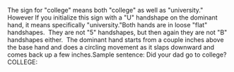 The sign for "college" means both "college" as well as 
	"university." However If you initialize this sign with a "U" handshape on the
dominant hand, it means specifically "university."Both hands are in loose "flat" handshapes.  They are not "5" 
	handshapes, but then again they are not "B" handshapes either.  The 
	dominant hand starts from a couple inches above the base hand and does a 
	circling movement as it slaps downward and comes back up a few inches.Sample sentence: Did your dad go to college?COLLEGE: